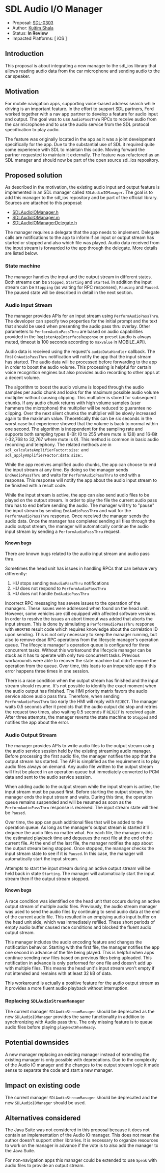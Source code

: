 # SDL Audio I/O Manager

* Proposal: [SDL-0303](0303-audio-io-manager.md)
* Author: [Kujtim Shala](https://github.com/kshala-ford)
* Status: **In Review**
* Impacted Platforms: [ iOS ]

## Introduction

This proposal is about integrating a new manager to the sdl_ios library that allows reading audio data from the car microphone and sending audio to the car speaker.

## Motivation

For mobile navigation apps, supporting voice-based address search while driving is an important feature. In the effort to support SDL partners, Ford worked together with a nav app partner to develop a feature for audio input and output. The goal was to use `AudioPassThru` RPCs to receive audio from the car microphone and to use the audio service from the SDL protocol specification to play audio.

The feature was originally located in the app as it was a joint development specifically for the app. Due to the substantial use of SDL it required quite some experience with SDL to maintain this code. Moving forward the partner requested to maintain it externally. The feature was refactored as an SDL manager and should now be part of the open source sdl_ios repository. 

## Proposed solution

As described in the motivation, the existing audio input and output feature is implemented in an SDL manager called `SDLAudioIOManager`. The goal is to add this manager to the sdl_ios repository and be part of the official library. Sources are attached to this proposal:

- [SDLAudioIOManager.h](../assets/proposals/nnnn-audio-io-manager/SDLAudioIOManager.h)
- [SDLAudioIOManager.m](../assets/proposals/nnnn-audio-io-manager/SDLAudioIOManager.m)
- [SDLAudioIOManagerDelegate.h](../assets/proposals/nnnn-audio-io-manager/SDLAudioIOManagerDelegate.h)

The manager requires a delegate that the app needs to implement. Delegate calls are notifications to the app to inform if an input or output stream has started or stopped and also which file was played. Audio data received from the input stream is forwarded to the app through the delegate. More details are listed below.

### State machine

The manager handles the input and the output stream in different states. Both streams can be `Stopped`, `Starting` and `Started`. In addition the input stream can be `Stopping` (as waiting for RPC responses), `Pausing` and `Paused`. The paused state will be described in detail in the next section.

### Audio Input Stream

The manager provides APIs for an input stream using `PerformAudioPassThru`. The developer can specify two properties for the initial prompt and the text that should be used when presenting the audio pass thru overlay. Other parameters to `PerformAudioPassThru` are based on audio capabilities provided in the `RegisterAppInterfaceResponse` or preset (audio is always muted, timeout is 100 seconds according to `maxvalue` in MOBILE_API). 

Audio data is received using the request's `audioDataHandler` callback. The first `OnAudioPassThru` notification will notify the app that the input stream has started. The audio data will be processed before forwarding to the app in order to boost the audio volume. This processing is helpful for certain voice recognition engines but also provides audio recording to other apps at a decent volume. 

The algorithm to boost the audio volume is looped through the audio samples per audio chunk and looks for the maximum possible audio volume multiplier without causing clipping. This multiplier is stored for subsequent chunks. If any audio chunk returns with high volume samples (user hammers the microphone) the multiplier will be reduced to guarantee no clipping. Over the next silent chunks the multiplier will be slowly increased again to the maximum value. Theoretically this can be six seconds in the worst case but experience showed that the volume is back to normal within one second. The algorithm is independent for the sampling rate and supports both sampling types 8-Bit (0 to 255 where mute is 128) and 16-Bit (-32,768 to 32,767 where mute is 0). This method is common in basic audio recording and telephony. The related methods are in `sdl_calculateAmplifierFactor:size:` and `sdl_applyAmplifierFactor:data:size:`.

While the app receives amplified audio chunks, the app can choose to end the input stream at any time. By doing so the manager sends `EndAudioPassThru` and waits for `PerformAudioPassThru` to end with a response. This response will notify the app about the audio input stream to be finished with a result code.

While the input stream is active, the app can also send audio files to be played on the output stream. In order to play the file the current audio pass thru has to end before sending the audio. The manager will try to "pause" the input stream by sending `EndAudioPassThru` and wait for the `PerformAudioPassThru` response. Once received the manager sends the audio data. Once the manager has completed sending all files through the audio output stream, the manager will automatically continue the audio input stream by sending a `PerformAudioPassThru` request.

#### Known bugs

There are known bugs related to the audio input stream and audio pass thru.

Sometimes the head unit has issues in handling RPCs that can behave very differently:
1. HU stops sending `OnAudioPassThru` notifications
2. HU does not respond to `PerformAudioPassThru`
3. HU does not handle `EndAudioPassThru`

Incorrect RPC messaging has severe issues to the operation of the managers. These issues were addressed when found on the head unit. However, some vehicles are still equipped with affected software versions. In order to resolve the issues an abort timeout was added that aborts the input stream. This is done by simulating a `PerformAudioPassThru` response with `ABORTED` result code which requires knowledge about the correlation ID upon sending. This is not only necessary to keep the manager running, but also to remove dead RPC operations from the lifecycle manager's operation queue. The lifecycle manager's operation queue is configured for three concurrent tasks. Without this workaround the lifecycle manager can be stuck as it has to operate with only two concurrent tasks. Previous workarounds were able to recover the state machine but didn't remove the operation from the queue. Over time, this leads to an inoperable app if this error happens three times in one session. 

There is a race condition when the output stream has finished and the input stream should resume. It's not possible to identify the exact moment when the audio output has finished. The HMI priority matrix favors the audio service above audio pass thru. Therefore, when sending `PerformAudioPassThru` too early the HMI will reply with `REJECT`. The manager waits 0.5 seconds after it predicts that the audio output did stop and retries the request two times, also waiting 0.5 seconds if `REJECT` is received again. After three attempts, the manager reverts the state machine to `Stopped` and notifies the app about the error.

### Audio Output Stream

The manager provides APIs to write audio files to the output stream using the audio service session held by the existing streaming audio manager. Before processing the first audio file, the manager notifies the app that the output stream has started. The API is simplified as the requirement is to play audio files always on demand. Any audio file written to the output stream will first be placed in an operation queue but immediately converted to PCM data and sent to the audio service session. 

When adding audio to the output stream while the input stream is active, the input stream must be paused first. Before starting the output stream, the manager ends the input stream and waits. During this time, the operation queue remains suspended and will be resumed as soon as the `PerformAudioPassThru` response is received. The input stream state will then be `Paused`.

Over time, the app can push additional files that will be added to the operation queue. As long as the manager's output stream is started it'll dequeue the audio files no matter what. For each file, the manager reads the estimated playback time and dequeues the next file at the end of the current file. At the end of the last file, the manager notifies the app about the output stream being stopped. Once stopped, the manager checks the input stream state to see if it is `Paused`. In this case, the manager will automatically start the input stream.

Attempts to start the input stream during an active output stream will be held back in state `Starting`. The manager will automatically start the input stream then if the output stream stopped.

#### Known bugs

A race condition was identified on the head unit that occurs during an active output stream of multiple audio files. Previously, the audio stream manager was used to send the audio files by continuing to send audio data at the end of the current audio file. This resulted in an emptying audio input buffer on the head unit side, which was immediately refilled. These short periods of empty audio buffer caused race conditions and blocked the fluent audio output stream.

This manager includes the audio encoding feature and changes the notification behavior. Starting with the first file, the manager notifies the app one second in advance of the file being played. This is helpful when apps continue sending new files based on previous files being uploaded. This notification in advance is only performed for one file and doesn't add up with multiple files. This means the head unit's input stream won't empty if not intended and remains with at least 32 kB of data.

This workaround is actually a positive feature for the audio output stream as it provides a more fluent audio playback without interruption.

### Replacing `SDLAudioStreamManager`

The current manager `SDLAudioStreamManager` should be deprecated as the new `SDLAudioIOManager` provides the same functionality in addition to synchronizing with Audio pass thru. The only missing feature is to queue audio files before playing `playNextWhenReady`.

## Potential downsides

A new manager replacing an existing manager instead of extending the existing manager is only possible with deprecations. Due to the complexity of the Audio IO manager and the changes to the output stream logic it made sense to separate the code and start a new manager.

## Impact on existing code

The current manager `SDLAudioStreamManager` should be deprecated and the new `SDLAudioIOManager` should be used.

## Alternatives considered

The Java Suite was not considered in this proposal because it does not contain an implementation of the Audio IO manager. This does not mean the author doesn't support other libraries. It is necessary to organize resources to work on the manager in advance if the vote is to also add the manager to the Java Suite.

For non-navigation apps this manager could be extended to use `Speak` with audio files to provide an output stream.
